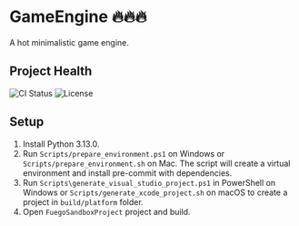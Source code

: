# GameEngine 🔥🔥🔥

A hot minimalistic game engine.

## Project Health

![CI Status](https://github.com//Mon1Amour4/GameEngine/actions/workflows/build_validation.yml/badge.svg)
![License](https://img.shields.io/github/license//Mon1Amour4/GameEngine)

## Setup
1. Install Python 3.13.0.
2. Run `Scripts/prepare_environment.ps1` on Windows or `Scripts/prepare_environment.sh` on Mac. The script will create a virtual environment and install pre-commit with dependencies.
3. Run `Scripts\generate_visual_studio_project.ps1` in PowerShell on Windows or `Scripts/generate_xcode_project.sh` on macOS to create a project in `build/platform` folder.
4. Open `FuegoSandboxProject` project and build.
